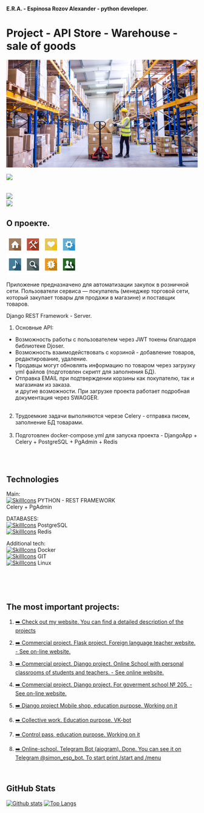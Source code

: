 
#### E.R.A. - Espinosa Rozov Alexander - python developer.
# Project - API Store - Warehouse -  sale of goods

<img src="https://github.com/ERAalex/rest_store/blob/main/warehouse.jpeg">
<p>
  <a href="https://www.linkedin.com/in/alexander-espinosa-rozov-b3b270121/"><img src="https://img.shields.io/badge/linkedin-%230077B5.svg?&style=for-the-badge&logo=linkedin&logoColor=white"></a>
</p>

<br><a href="mailto:erapyth@gmail.com"><img src="https://img.shields.io/badge/-Gmail%20contact%20me-red"></a>
<br><a href="https://t.me/espinosa_python"><img src="https://img.shields.io/badge/-Telegram-blue"></a>

## О проекте.

  <a href="#" target="_blank" rel="noreferrer nofollow">
      <img src="https://github.com/ERAalex/PREVIEW_project_site_buisness_card_Maria-/blob/main/website_icons.jpg" >
    </a>

Приложение предназначено для автоматизации закупок в розничной сети. Пользователи сервиса — покупатель (менеджер торговой сети, который закупает товары для продажи в магазине) и поставщик товаров. <br>

Django REST Framework - Server. 
1. Основные API:<br>
- Возможность работы с пользователем через JWT токены благодаря библиотеке Djoser.<br>
- Возможность взаимодействовать с корзиной - добавление товаров, редактирование, удаление.<br>
- Продавцы могут обновлять информацию по товаром через загрузку yml файлов (подготовлен скрипт для заполнения БД).<br>
- Отправка EMAIL при подтверждении корзины как покупателю, так и магазинам из заказа.<br>
и другие возможности. При загрузке проекта работает подробная документация через SWAGGER.<br><br>

2. Трудоемкие задачи выполняются черезе Celery - отправка писем, заполнение БД товарами.<br><br>
3. Подготовлен docker-compose.yml для запуска проекта - DjangoApp + Celery + PostgreSQL + PgAdmin + Redis<br><br>




<br>

## Technologies
Main:<br/>
[![SkillIcons](https://skillicons.dev/icons?i=python)](https://skillicons.dev) PYTHON - REST FRAMEWORK <br/>
Celery + PgAdmin<br/>

DATABASES:<br/>
[![SkillIcons](https://skillicons.dev/icons?i=postgres)](https://skillicons.dev) PostgreSQL <br/>
[![SkillIcons](https://skillicons.dev/icons?i=redis)](https://skillicons.dev) Redis <br/>

Additional tech:<br/>
[![SkillIcons](https://skillicons.dev/icons?i=git)](https://skillicons.dev) Docker <br/>
[![SkillIcons](https://skillicons.dev/icons?i=git)](https://skillicons.dev) GIT <br/>
[![SkillIcons](https://skillicons.dev/icons?i=linux)](https://skillicons.dev) Linux <br/><br/>

<br/><br/>

## The most important projects:
1. <p><a href="https://itespinosa.com/" target="_blank">➡️ Check out my website. You can find a detailed description of the projects</a></p>
2. <p><a href="https://github.com/ERAalex/PREVIEW_project_site_buisness_card_Maria-">➡️ Сommercial project. Flask project. Foreign language teacher website. </a><a href="https://espinosamaria.ru/"> - See on-line website.</a></p>
4. <p><a href="https://github.com/ERAalex/PREVIEW_project_Online_it_school">➡️ Сommercial project. Django project. Online School with personal classrooms of students and teachers.  </a><a href="https://edu.gym205.ru/"> - See online website.</a></p>
5. <p><a href="https://github.com/ERAalex/PREVIEW_project_205_kafedra_website">➡️ Сommercial project. Django project. For goverment school № 205. </a><a href="http://school.gym205.ru/"> - See on-line website.</a></p>
6. <p><a href="https://github.com/ERAalex/project_Web_Site_Mobiles">➡️ Django project Mobile shop, education purpose. Working on it</a></p>
7. <p><a href="https://github.com/ERAalex/Netology_Collective_work">➡️ Collective work. Education purpose. VK-bot</a></p>
8. <p><a href="#">➡️ Control pass, education purpose. Working on it</a></p>
9. <p><a href="https://telegram.me/simon_esp_bot">➡️ Online-school. Telegram Bot (aiogram). Done. You can see it on Telegram @simon_esp_bot. To start print /start and /menu</a></p>





<br/>


<h2>GitHub Stats</h2>

<a href="#">![Github stats](https://github-readme-stats.vercel.app/api?username=ERAalex&theme=blueberry&count_private=true&hide_border=true&line_height=20)</a>
<a href="#">![Top Langs](https://github-readme-stats.vercel.app/api/top-langs/?username=ERAalex&layout=compact&theme=blueberry&count_private=true&hide_border=true)</a>
